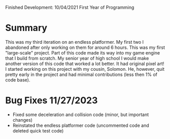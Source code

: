 Finished Development: 10/04/2021
First Year of Programming

# Summary
This was my third iteration on an endless platformer. My first two I abandoned after only working on them for around
6 hours. This was my first "large-scale" project. Part of this code made its way into my game engine that I build from
scratch. My senior year of high school I would make another version of this code that worked a lot better. It had original
pixel art! I started working on this project with my cousin, Solomon. He, however, quit pretty early in the project and
had minimal contributions (less then 1% of code base).


# Bug Fixes 11/27/2023
- Fixed some deceleration and collision code (minor, but important changes)
- Reinstated the endless platformer code (uncommented code and deleted quick test code)